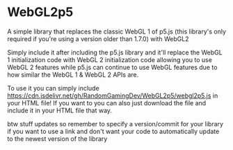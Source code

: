 # WebGL2p5
A simple library that replaces the classic WebGL 1 of p5.js (this library's only required if you're using a version older than 1.7.0) with WebGL2

Simply include it after including the p5.js library and it'll replace the WebGL 1 initialization code with WebGL 2 initialization code allowing you to use WebGL 2 features while p5.js can continue to use WebGL features due to how similar the WebGL 1 & WebGL 2 APIs are.

To use it you can simply include https://cdn.jsdelivr.net/gh/RandomGamingDev/WebGL2p5/webgl2p5.js in your HTML file! If you want to you can also just download the file and include it in your HTML file that way.

btw stuff updates so remember to specify a version/commit for your library if you want to use a link and don't want your code to automatically update to the newest version of the library
